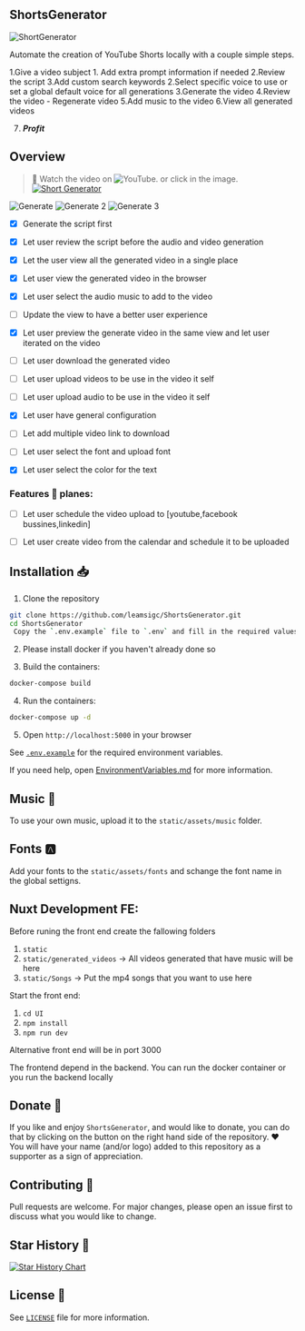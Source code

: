 ## ShortsGenerator
![ShortGenerator](/logo.jpeg)

Automate the creation of YouTube Shorts locally with a couple simple steps.

1.Give a video subject
    1. Add extra prompt information if needed
2.Review the script
    3.Add custom search keywords
    2.Select specific voice to use or set a global default voice for all generations
3.Generate the video
4.Review the video - Regenerate video
5.Add music to the video
6.View all generated videos

7. ***Profit***


## Overview

> **🎥** Watch the video on 
![YouTube](https://youtu.be/s7wZ7OxjMxA). or click in the image.
[![Short Generator](/logo.jpeg)](https://youtu.be/s7wZ7OxjMxA "Short generator, video generator")



![Generate](/static/assets/images/Screen1.png)
![Generate 2](/static/assets/images/Screenshot2.png?raw=true)
![Generate 3](/static/assets/images/Screenshot3.png?raw=true)
- [x] Generate the script first
- [x] Let user review the script before the audio and video generation
- [x] Let the user view all the generated video in a single place
- [x] Let user view the generated video in the browser
- [x] Let user select the audio music to add to the video

- [ ] Update the view to have a better user experience
- [x] Let user preview the generate video in the same view and let user iterated on the video
- [ ] Let user download the generated video
- [ ] Let user upload videos to be use in the video it self
- [ ] Let user upload audio to be use in the video it self
- [x] Let user have general configuration
- [ ] Let add multiple video link to download
- [ ] Let user select the font and upload font
- [x] Let user select the color for the text

### Features 🚀 planes: 
- [ ] Let user schedule the video upload to [youtube,facebook bussines,linkedin]
- [ ] Let user create video from the calendar and schedule it to be uploaded


## Installation 📥

1. Clone the repository

```bash
git clone https://github.com/leamsigc/ShortsGenerator.git
cd ShortsGenerator
 Copy the `.env.example` file to `.env` and fill in the required values
```
2. Please install docker if you haven't already done so

3. Build the containers:
```bash
docker-compose build
```

4. Run the containers:
```bash
docker-compose up -d 

```
5. Open `http://localhost:5000` in your browser



See [`.env.example`](.env.example) for the required environment variables.

If you need help, open [EnvironmentVariables.md](EnvironmentVariables.md) for more information.



## Music 🎵

To use your own music, upload it to the `static/assets/music` folder.

## Fonts 🅰

Add your fonts to the `static/assets/fonts` and schange the font name in the global settigns.


## Nuxt Development FE:

Before runing the front end create the fallowing folders

1. `static`
2. `static/generated_videos` -> All videos generated that have music will be here
3. `static/Songs` -> Put the mp4 songs that you want to use here

Start the front end:
1. `cd UI`
2. `npm install`
3. `npm run dev`

Alternative front end will be in port 3000

The frontend depend in the backend.
You can run the docker container or you run the backend locally


## Donate 🎁

If you like and enjoy `ShortsGenerator`, and would like to donate, you can do that by clicking on the button on the right hand side of the repository. ❤️
You will have your name (and/or logo) added to this repository as a supporter as a sign of appreciation.

## Contributing 🤝

Pull requests are welcome. For major changes, please open an issue first to discuss what you would like to change.

## Star History 🌟

[![Star History Chart](https://api.star-history.com/svg?repos=leamsigc/ShortsGenerator&type=Date)](https://star-history.com/#leamsigc/ShortsGenerator&Date)

## License 📝

See [`LICENSE`](LICENSE) file for more information.

